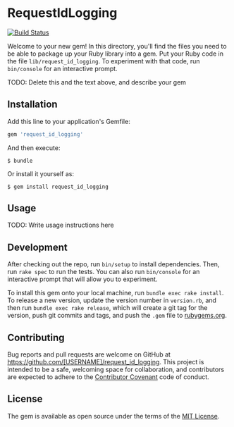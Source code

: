 # RequestIdLogging

[![Build Status](https://travis-ci.org/ryu39/request_id_logging.svg?branch=master)](https://travis-ci.org/ryu39/request_id_logging)

Welcome to your new gem! In this directory, you'll find the files you need to be able to package up your Ruby library into a gem. Put your Ruby code in the file `lib/request_id_logging`. To experiment with that code, run `bin/console` for an interactive prompt.

TODO: Delete this and the text above, and describe your gem

## Installation

Add this line to your application's Gemfile:

```ruby
gem 'request_id_logging'
```

And then execute:

    $ bundle

Or install it yourself as:

    $ gem install request_id_logging

## Usage

TODO: Write usage instructions here

## Development

After checking out the repo, run `bin/setup` to install dependencies. Then, run `rake spec` to run the tests. You can also run `bin/console` for an interactive prompt that will allow you to experiment.

To install this gem onto your local machine, run `bundle exec rake install`. To release a new version, update the version number in `version.rb`, and then run `bundle exec rake release`, which will create a git tag for the version, push git commits and tags, and push the `.gem` file to [rubygems.org](https://rubygems.org).

## Contributing

Bug reports and pull requests are welcome on GitHub at https://github.com/[USERNAME]/request_id_logging. This project is intended to be a safe, welcoming space for collaboration, and contributors are expected to adhere to the [Contributor Covenant](http://contributor-covenant.org) code of conduct.


## License

The gem is available as open source under the terms of the [MIT License](http://opensource.org/licenses/MIT).

